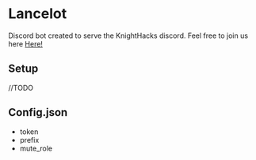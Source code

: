 # Lancelot
Discord bot created to serve the KnightHacks discord. Feel free to join us here [Here!](https://discord.gg/C4cuHFS) 

## Setup
//TODO

## Config.json
* token
* prefix
* mute_role